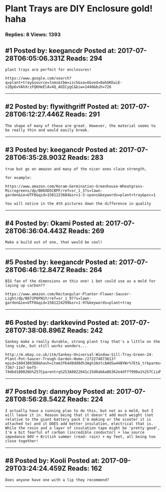 # Plant Trays are DIY Enclosure gold! haha

### Replies: 8 Views: 1393

## \#1 Posted by: keegancdr Posted at: 2017-07-28T06:05:06.331Z Reads: 294

```
plant trays are perfect for enclosures! 

https://www.google.com/search?q=plant+tray&source=lnms&tbm=isch&sa=X&ved=0ahUKEwiE-s2Qp6vVAhXrzFQKHeElAv4Q_AUICygC&biw=1440&bih=726
```

---
## \#2 Posted by: flywithgriff Posted at: 2017-07-28T06:12:27.446Z Reads: 291

```
The shape of many of these are great. However, the material seems to be really thin and would easily break.
```

---
## \#3 Posted by: keegancdr Posted at: 2017-07-28T06:35:28.903Z Reads: 283

```
true but go on amazon and many of the nicer ones claim strength, 

for example: 

https://www.amazon.com/Koram-Germination-Greenhouse-Wheatgrass-Microgreens/dp/B06XD5CBPF/ref=sr_1_3?s=lawn-garden&ie=UTF8&qid=1501223684&sr=1-3-spons&keywords=plant+tray&psc=1

You will notice in the 4th pictures down the difference in quality
```

---
## \#4 Posted by: Okami Posted at: 2017-07-28T06:36:04.443Z Reads: 269

```
Make a build out of one, that would be cool!
```

---
## \#5 Posted by: keegancdr Posted at: 2017-07-28T06:46:12.847Z Reads: 264

```
BIG fan of the dimensions on this one! i bet could use as a mold for laying up carbon?? 

https://www.amazon.com/Rectangular-Planter-Flower-Saucer-Light/dp/B072P6FN1Y/ref=sr_1_97?s=lawn-garden&ie=UTF8&qid=1501224299&sr=1-97&keywords=plant+tray
```

---
## \#6 Posted by: darkkevind Posted at: 2017-07-28T07:38:08.896Z Reads: 242

```
Sankey make a really durable, strong plant tray that's a little on the long side, but still works wonders...

http://m.ebay.co.uk/itm/Sankey-Universal-Window-Sill-Tray-Green-24-Plant-Pot-Saucer-Trough-Garden-Home-/272274873613?epid=1604300388&hash=item3f64d8dd0d%3Ag%3AztcAAOSw44BYWr%7Et&_trkparms=pageci%253Ad2ed1d83-7367-11e7-bef5-74dbd180826b%257Cparentrq%253A8822641c15d0ab6a86362e4dfff998a1%257Ciid%253A2
```

---
## \#7 Posted by: dannyboy Posted at: 2017-07-28T08:56:28.542Z Reads: 224

```
I actually have a cunning plan to do this, but not as a mold, but I will leave it in. Reason being that it doesn't add much weight (not relative to the giant battery pack I'm making or the scooter it is attached to) and it DOES add better insulation, electrical that is. While the resin and a layer of insulation tape might be 'pretty good', I'm a bit fearful of carbon (incredible conductor) + low source impedance 60V + British summer (read: rain) + my feet, all being too close together!
```

---
## \#8 Posted by: Kooli Posted at: 2017-09-29T03:24:24.459Z Reads: 162

```
Does anyone have one with a lip they recommend?
```

---
